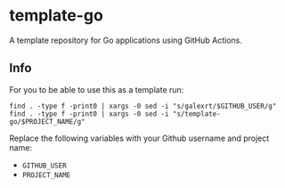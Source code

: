 # template-go

A template repository for Go applications using GitHub Actions.

## Info

For you to be able to use this as a template run:

```console
find . -type f -print0 | xargs -0 sed -i "s/galexrt/$GITHUB_USER/g"
find . -type f -print0 | xargs -0 sed -i "s/template-go/$PROJECT_NAME/g"
```

Replace the following variables with your Github username and project name:

* `GITHUB_USER`
* `PROJECT_NAME`
